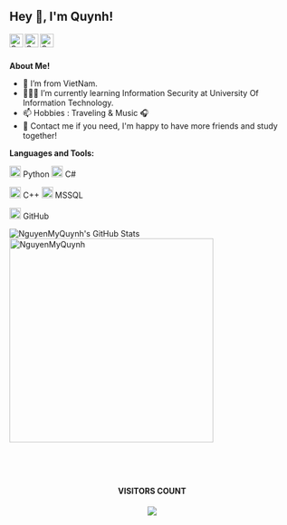 <h2 title="hehehe"> Hey 👋, I'm Quynh!</h2>

<a href="https://www.facebook.com/profile.php?id=100027955203571">
  <img align="left" alt="Quynh's Facebook" width="24px" src="https://img.icons8.com/material/24/fa314a/facebook.png" />

  
</a>
<a href="https://youtube.com/channel/UCDviwqBcCIWOzj2QFKKtUnw">
  <img align="left" alt="Quynh's YouTube" width="24px" src="https://img.icons8.com/material/24/fa314a/youtube-play.png" />
</a>
<a href="https://github.com/NguyenMyQuynh">
  <img align="left" alt="Quynh's GitHub" width="24px" src="https://img.icons8.com/material/24/fa314a/github.png" />
</a>


<br />
<br />

**About Me!**

- 🌱 I’m from VietNam.
- 👨🏽‍💻 I’m currently learning Information Security at University Of Information Technology.
- 📫 Hobbies : Traveling & Music :headphones:
- 💬 Contact me if you need, I'm happy to have more friends and study together!



**Languages and Tools:**  


<code><img height="20" src="https://img.icons8.com/material/24/fa314a/python.png"></code> Python
<code><img height="20" src="https://img.icons8.com/material/24/fa314a/cs.png"></code> C#

<code><img height="20" src="https://img.icons8.com/material/24/fa314a/c-plus-plus.png"></code> C++
<code><img height="20" src="https://img.icons8.com/material/24/fa314a/sql.png"></code> MSSQL

<code><img height="20" src="https://img.icons8.com/material/24/fa314a/github.png"></code> GitHub

<img src="https://github-readme-stats.vercel.app/api?username=NguyenMyQuynh&show_icons=true&hide_border=true&count_private=true&theme=moltack&icon_color=fad000" alt="NguyenMyQuynh's GitHub Stats">

<img align="center" width=360 src="https://github-readme-stats.vercel.app/api/top-langs/?username=NguyenMyQuynh&show_icons=true&hide_border=true&count_private=true&theme=moltack" alt="NguyenMyQuynh" />




<br/><br/>
<h2 title="hehehe"></h2>
<h4 align="center">VISITORS COUNT</h4>
<p align="center" ><img src="https://profile-counter.glitch.me/{NguyenMyQuynh}/count.svg"/></p>
